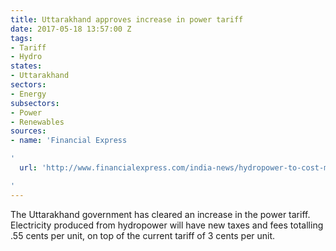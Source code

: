 ```yaml
---
title: Uttarakhand approves increase in power tariff
date: 2017-05-18 13:57:00 Z
tags:
- Tariff
- Hydro
states:
- Uttarakhand
sectors:
- Energy
subsectors:
- Power
- Renewables
sources:
- name: 'Financial Express

'
  url: 'http://www.financialexpress.com/india-news/hydropower-to-cost-more-in-uttarakhand/666814/

'
---
```


The Uttarakhand government has cleared an increase in the power tariff. Electricity produced from hydropower will have new taxes and fees totalling .55 cents per unit, on top of the current tariff of 3 cents per unit.
